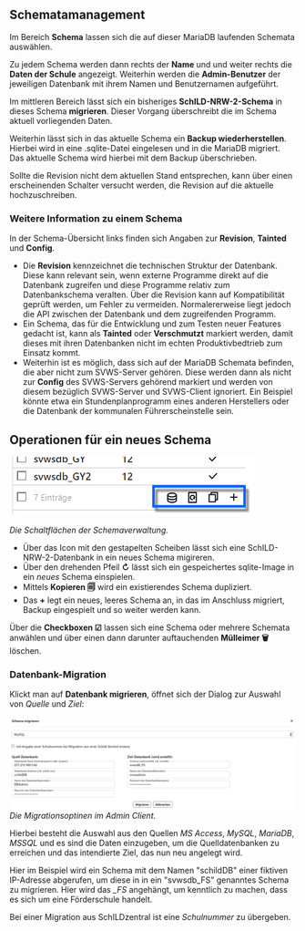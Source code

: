 ## Schematamanagement

Im Bereich **Schema** lassen sich die auf dieser MariaDB laufenden Schemata auswählen.

Zu jedem Schema werden dann rechts der **Name** und und weiter rechts die **Daten der Schule** angezeigt. Weiterhin werden die **Admin-Benutzer** der jeweiligen Datenbank mit ihrem Namen und Benutzernamen aufgeführt. 

Im mittleren Bereich lässt sich ein bisheriges **SchILD-NRW-2-Schema** in dieses Schema **migrieren**. Dieser Vorgang überschreibt die im Schema aktuell vorliegenden Daten.

Weiterhin lässt sich in das aktuelle Schema ein **Backup wiederherstellen**. Hierbei wird in eine .sqlite-Datei eingelesen und in die MariaDB migriert. Das aktuelle Schema wird hierbei mit dem Backup überschrieben.

Sollte die Revision nicht dem aktuellen Stand entsprechen, kann über einen erscheinenden Schalter versucht werden, die Revision auf die aktuelle hochzuschreiben. 

### Weitere Information zu einem Schema

In der Schema-Übersicht links finden sich Angaben zur **Revision**, **Tainted** und **Config**.

* Die **Revision** kennzeichnet die technischen Struktur der Datenbank. Diese kann relevant sein, wenn externe Programme direkt auf die Datenbank zugreifen und diese Programme relativ zum Datenbankschema veralten. Über die Revision kann auf Kompatibilität geprüft werden, um Fehler zu vermeiden. Normalererweise liegt jedoch die API zwischen der Datenbank und dem zugreifenden Programm.
* Ein Schema, das für die Entwicklung und zum Testen neuer Features gedacht ist, kann als  **Tainted** oder **Verschmutzt** markiert werden, damit dieses mit ihren Datenbanken nicht im echten Produktivbedtrieb zum Einsatz kommt.
* Weiterhin ist es möglich, dass sich auf der MariaDB Schemata befinden, die aber nicht zum SVWS-Server gehören. Diese werden dann als nicht zur **Config** des SVWS-Servers gehörend markiert und werden von diesem bezüglich SVWS-Server und SVWS-Client ignoriert. Ein Beispiel könnte etwa ein Stundenplanprogramm eines anderen Herstellers oder die Datenbank der kommunalen Führerscheinstelle sein.

## Operationen für ein neues Schema

![Die Buttons unter einem Schema](./graphics/SVWS_adminclient_Schemabuttons.png "Die Buttons von links nach rechts: Migrieren, sqlite-image einspielen, Schema kopieren, Neues Schema anlegen.")

*Die Schaltflächen der Schemaverwaltung.*

* Über das Icon mit den gestapelten Scheiben lässt sich eine SchILD-NRW-2-Datenbank in ein neues Schema migireren.
* Über den drehenden Pfeil **↻** lässt sich ein gespeichertes sqlite-Image in ein *neues* Schema einspielen.
* Mittels **Kopieren 🗐** wird ein existierendes Schema dupliziert. 
* Das **+** legt ein neues, leeres Schema an, in das im Anschluss migriert, Backup eingespielt und so weiter werden kann.

Über die **Checkboxen ☑** lassen sich eine Schema oder mehrere Schemata anwählen und über einen dann darunter auftauchenden **Mülleimer 🗑** löschen.

### Datenbank-Migration
Klickt man auf **Datenbank migrieren**, öffnet sich der Dialog zur Auswahl von *Quelle* und *Ziel*:

![Migration einer Datenbank aus Acess, MySQL, Maria DB, MSSQL](./graphics/SVWS_adminclient_migration.png "Migration einer Datenbank aus MS Access, MySQL, Maria DB, MSSQL: Geben Sie die Daten für Quelle und Ziel ein.")
*Die Migrationsoptinen im Admin Client.*

Hierbei besteht die Auswahl aus den Quellen *MS Access*, *MySQL*, *MariaDB*, *MSSQL* und es sind die Daten einzugeben, um die Quelldatenbanken zu erreichen und das intendierte Ziel, das nun neu angelegt wird.

Hier im Beispiel wird ein Schema mit dem Namen "schildDB" einer fiktiven IP-Adresse abgerufen, um diese in in ein "svwsdb_FS" genanntes Schema zu migrieren. Hier wird das *_FS* angehängt, um kenntlich zu machen, dass es sich um eine Förderschule handelt.

Bei einer Migration aus SchILDzentral ist eine *Schulnummer* zu übergeben.